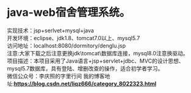 # java-web宿舍管理系统。
实现技术：jsp+serlvet+mysql+java<br>
开发环境：eclipse、jdk1.8、tomcat7.0以上、mysql5.7<br>
访问地址：localhost:8080/dormitory/denglu.jsp<br>
注意:大家下载之后注意更换jdk\tomcat\数据库连接，mysql8.0注意换驱动。<br>
项目描述：本项目采用了Java语言+jsp+servlet+jdbc、MVC的设计思想、mysql5.7数据库，具有登陆、增删改查的操作，适合初学者学习。<br>
微信公众号：李庆照的字里行间
我的博客地址:<font color="red"><b>https://blog.csdn.net/liqz666/category_8022323.html</b></font>
